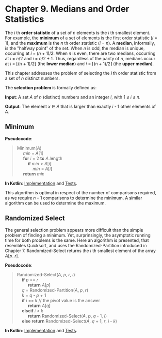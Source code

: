 Chapter 9. Medians and Order Statistics
=======================================

The _i_ th **order statistic** of a set of _n_ elements is the _i_ th smallest element.
For example, the **minimum** of a set of elements is the first order statistic (_i_ = 1), and the **maximum** is the _n_ th order statistic (_i_ = _n_).
A **median**, informally, is the "halfway point" of the set.
When _n_ is odd, the median is unique, occurring at _i_ = (_n_ + 1)/2.
When _n_ is even, there are two medians, occurring at _i_ = _n_/2 and _i_ = _n_/2 + 1.
Thus, regardless of the parity of _n_, medians occur at _i_ = ⌊(n + 1)/2⌋ (the **lower median**) and _i_ = ⌈(n + 1)/2⌉ (the **upper median**).

This chapter addresses the problem of selecting the _i_ th order statistic from a set of _n_ distinct numbers.

The **selection problem** is formally defined as:

**Input**: A set _A_ of _n_ (distinct) numbers and an integer _i_, with 1 ≤ _i_ ≤ _n_.

**Output**: The element _x_ ∈ _A_ that is larger than exactly _i_ - 1 other elements of A.


## Minimum

**Pseudocode**:
>Minimum(_A_)  
&nbsp;&nbsp;&nbsp;&nbsp;    _min_ = _A_\[1]  
&nbsp;&nbsp;&nbsp;&nbsp;    **for** _i_ = 2 **to** _A_.length  
&nbsp;&nbsp;&nbsp;&nbsp;&nbsp;&nbsp;&nbsp;&nbsp;        **if** _min_ > _A_\[_i_]  
&nbsp;&nbsp;&nbsp;&nbsp;&nbsp;&nbsp;&nbsp;&nbsp;&nbsp;&nbsp;&nbsp;&nbsp;            _min_ = _A_\[_i_]  
&nbsp;&nbsp;&nbsp;&nbsp;    **return** _min_  

**In Kotlin**: [Implementation](../src/main/kotlin/chapter09/Minimum.kt) and [Tests](../src/test/kotlin/chapter09/MinimumTest.kt).

This algorithm is optimal in respect of the number of comparisons required, as we require _n_ - 1 comparisons to determine the minimum.
A similar algorithm can be used to determine the maximum.

## Randomized Select

The general selection problem appears more difficult than the simple problem of finding a minimum.
Yet, surprinsingly, the asymptotic running time for both problems is the same.
Here an algorithm is presented, that resembles Quicksort, and uses the Randomized-Partition introduced in Chapter 7.
Randomized-Select returns the _i_ th smallest element of the array _A_\[_p_.._r_].

**Pseudocode**:
>Randomized-Select(_A_, _p_, _r_, _i_)  
&nbsp;&nbsp;&nbsp;&nbsp;**if** _p_ == _r_  
&nbsp;&nbsp;&nbsp;&nbsp;&nbsp;&nbsp;&nbsp;&nbsp;    **return** _A_\[_p_]  
&nbsp;&nbsp;&nbsp;&nbsp;_q_ = Randomized-Partition(_A_, _p_, _r_)  
&nbsp;&nbsp;&nbsp;&nbsp;_k_ = _q_ - _p_ + 1  
&nbsp;&nbsp;&nbsp;&nbsp;**if** _i_ == _k_ // the pivot value is the answer  
&nbsp;&nbsp;&nbsp;&nbsp;&nbsp;&nbsp;&nbsp;&nbsp;    **return** _A_\[_q_]  
&nbsp;&nbsp;&nbsp;&nbsp;**elseif** _i_ < _k_  
&nbsp;&nbsp;&nbsp;&nbsp;&nbsp;&nbsp;&nbsp;&nbsp;    **return** Randomized-Select(_A_, _p_, _q_ - 1, _i_)  
&nbsp;&nbsp;&nbsp;&nbsp;**else** **return** Randomized-Select(_A_, _q_ + 1, _r_, _i_ - _k_)  

**In Kotlin**: [Implementation](../src/main/kotlin/chapter09/RandomizedSelect.kt) and [Tests](../src/test/kotlin/chapter09/RandomizedSelectTest.kt).

